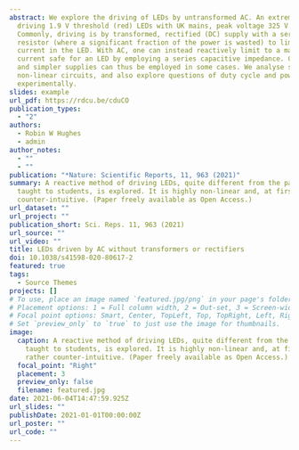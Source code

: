 ```yaml
---
abstract: We explore the driving of LEDs by untransformed AC. An extreme case is
  driving 1.9 V threshold (red) LEDs with UK mains, peak voltage 325 V.
  Commonly, driving is by transformed, rectified (DC) supply with a series
  resistor (where a significant fraction of the power is wasted) to limit
  current in the LED. With AC, one can instead reactively limit to a maximum
  current safe for an LED by employing a series capacitive impedance. Cheaper
  and simpler supplies can thus be employed in some cases. We analyse such
  non-linear circuits, and also explore questions of duty cycle and power
  experimentally.
slides: example
url_pdf: https://rdcu.be/cduCO
publication_types:
  - "2"
authors:
  - Robin W Hughes
  - admin
author_notes:
  - ""
  - ""
publication: "*Nature: Scientific Reports, 11, 963 (2021)"
summary: A reactive method of driving LEDs, quite different from the paradigm
  taught to students, is explored. It is highly non-linear and, at first, rather
  counter-intuitive. (Paper freely available as Open Access.)
url_dataset: ""
url_project: ""
publication_short: Sci. Reps. 11, 963 (2021)
url_source: ""
url_video: ""
title: LEDs driven by AC without transformers or rectifiers
doi: 10.1038/s41598-020-80617-2
featured: true
tags:
  - Source Themes
projects: []
# To use, place an image named `featured.jpg/png` in your page's folder.
# Placement options: 1 = Full column width, 2 = Out-set, 3 = Screen-width
# Focal point options: Smart, Center, TopLeft, Top, TopRight, Left, Right, BottomLeft, Bottom, BottomRight
# Set `preview_only` to `true` to just use the image for thumbnails.
image:
  caption: A reactive method of driving LEDs, quite different from the paradigm
    taught to students, is explored. It is highly non-linear and, at first,
    rather counter-intuitive. (Paper freely available as Open Access.)
  focal_point: "Right"
  placement: 3
  preview_only: false
  filename: featured.jpg
date: 2021-06-04T14:47:59.925Z
url_slides: ""
publishDate: 2021-01-01T00:00:00Z
url_poster: ""
url_code: ""
---
```


